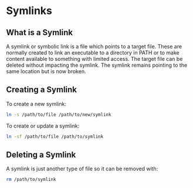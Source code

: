 # Symlinks

## What is a Symlink

A symlink or symbolic link is a file which points to a target file. These are normally created to link an executable to a directory in PATH or to make content available to something with limited access. The target file can be deleted without impacting the symlink. The symlink remains pointing to the same location but is now broken.

## Creating a Symlink

To create a new symlink:
```bash
ln -s /path/to/file /path/to/new/symlink
```

To create or update a symlink:
```bash
ln -sf /path/to/file /path/to/symlink
```

## Deleting a Symlink

A symlink is just another type of file so it can be removed with:
```bash
rm /path/to/symlink
```